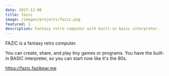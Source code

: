 ```yaml
---
date: 2017-12-08
title: fazic
image: /images/projects/fazic.png
featured: 1
description: Fantasy retro computer with built-in basic interpreter.
---
```


FAZIC is a fantasy retro computer.

<!--more-->

You can create, share, and play tiny games or programs. You have the built-in BASIC interpreter, so you can start now like it's the 80s.

https://fazic.fazibear.me
